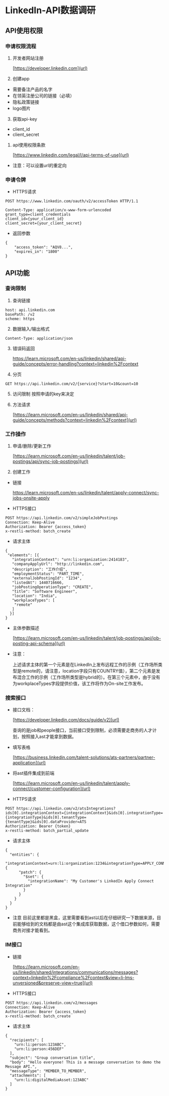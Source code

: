 # LinkedIn-API数据调研

## API使用权限
### 申请权限流程
1. 开发者网站注册 

   [https://developer.linkedin.com](url)

2. 创建app
- 需要备注产品的名字
- 在领英注册公司的链接（必填）
- 隐私政策链接
- logo图片

3. 获取api-key
- client_id
- client_secret

1. api使用权限条款

   [https://www.linkedin.com/legal/l/api-terms-of-use](url)

- 注意：可以设置url的重定向

### 申请令牌
- HTTPS请求

<pre><code>POST https://www.linkedin.com/oauth/v2/accessToken HTTP/1.1

Content-Type: application/x-www-form-urlencoded
grant_type=client_credentials
client_id={your_client_id}
client_secret={your_client_secret}</code></pre>

- 返回参数
<pre><code>{
    "access_token": "AQV8...",
    "expires_in": "1800"
}</code></pre>


## API功能
### 查询限制
1. 查询链接

<pre><code>host: api.linkedin.com
basePath: /v2
scheme: https</code></pre>

2. 数据输入/输出格式
<pre><code>Content-Type: application/json</code></pre>

3. 错误码返回

   [https://learn.microsoft.com/en-us/linkedin/shared/api-guide/concepts/error-handling?context=linkedin%2Fcontext
](url)
4. 分页

<pre><code>GET https://api.linkedin.com/v2/{service}?start=10&count=10</code></pre>


5. 访问限制
按照申请的key来决定

6. 方法请求

   [https://learn.microsoft.com/en-us/linkedin/shared/api-guide/concepts/methods?context=linkedin%2Fcontext](url)

### 工作操作
1. 申请/删除/更新工作

   [https://learn.microsoft.com/en-us/linkedin/talent/job-postings/api/sync-job-postings](url)

1. 创建工作
- 链接

  [https://learn.microsoft.com/en-us/linkedin/talent/apply-connect/sync-jobs-onsite-apply
](url)
- HTTPS接口
<pre><code>POST https://api.linkedin.com/v2/simpleJobPostings
Connection: Keep-Alive
Authorization: Bearer {access_token}
x-restli-method: batch_create</code></pre>

- 请求主体
<pre><code>{
 "elements": [{
   "integrationContext": "urn:li:organization:2414183",
   "companyApplyUrl": "http://linkedin.com",
   "description": "工作介绍",
   "employmentStatus": "PART_TIME",
   "externalJobPostingId": "1234",
   "listedAt": 1440716666,
   "jobPostingOperationType": "CREATE",
   "title": "Software Engineer",
   "location": "India",
   "workplaceTypes": [
    "remote"
   ]
  }]
}</code></pre>

- 主体参数描述
   
   [https://learn.microsoft.com/en-us/linkedin/talent/job-postings/api/job-posting-api-schema](url)

- 注意：

   上述请求主体的第一个元素是在LinkedIn上发布远程工作的示例（工作场所类型是remote的，请注意，location字段只有COUNTRY值），第二个元素是发布混合工作的示例（工作场所类型是hybrid的）。在第三个元素中，由于没有为workplaceTypes字段提供价值，该工作将作为On-site工作发布。


### 搜索接口
- 接口文档：


  [https://developer.linkedin.com/docs/guide/v2](url)

  查询的是job和people接口，当前接口受到限制，必须需要走商务的人才计划，按照接入ast才能拿到数据。

- 填写表格

  [https://business.linkedin.com/talent-solutions/ats-partners/partner-application](url)

- 将ast插件集成到前端
  
  [https://learn.microsoft.com/en-us/linkedin/talent/apply-connect/customer-configuration](url)

- HTTPS请求

<pre><code>POST https://api.linkedin.com/v2/atsIntegrations?ids[0].integrationContext={integrationContext}&ids[0].integrationType={integrationType}&ids[0].tenantType={tenantType}&ids[0].dataProvider=ATS
Authorization: Bearer {token}
x-restli-method: batch_partial_update
</code></pre>

- 请求主体

<pre><code>{
  "entities": {
    "integrationContext=urn:li:organization:1234&integrationType=APPLY_CONNECT&tenantType=JOBS&dataProvider=ATS": {
      "patch": {
        "$set": {
          "integrationName": "My Customer's LinkedIn Apply Connect Integration"
        }
      }
    }
  }
}
</code></pre>


- 注意
目前这里都是黑盒，这里需要看到ast以后在仔细研究一下数据来源，目前能够给到的文档都是由ast这个集成库获取数据，这个借口参数如何，需要商务对接才能看到。

### IM接口
- 链接

  [https://learn.microsoft.com/en-us/linkedin/shared/integrations/communications/messages?context=linkedin%2Fcompliance%2Fcontext&view=li-lms-unversioned&preserve-view=true](url)

- HTTPS接口
<pre><code>POST https://api.linkedin.com/v2/messages
Connection: Keep-Alive
Authorization: Bearer {access_token}
x-restli-method: batch_create</code></pre>

- 请求主体
<pre><code>{
  "recipients": [
    "urn:li:person:123ABC",
    "urn:li:person:456DEF"
  ],
  "subject": "Group conversation title",
  "body": "Hello everyone! This is a message conversation to demo the Message API.",
  "messageType": "MEMBER_TO_MEMBER",
  "attachments": [
    "urn:li:digitalMediaAsset:123ABC"
  ]
}</code></pre>


